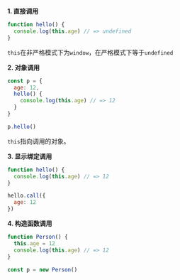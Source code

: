 **1. 直接调用**

```js
function hello() {
  console.log(this.age) // => undefined
}
```

`this`在非严格模式下为`window`，在严格模式下等于`undefined`

**2. 对象调用**

```js
const p = {
  age: 12,
  hello() {
    console.log(this.age) // => 12
  }
}

p.hello()
```

`this`指向调用的对象。

**3. 显示绑定调用**

```js
function hello() {
  console.log(this.age) // => 12
}

hello.call({
  age: 12
})
```

**4. 构造函数调用**

```js
function Person() {
  this.age = 12
  console.log(this.age) // => 12
}

const p = new Person()
```
